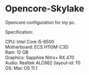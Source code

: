 # Opencore-Skylake
Opencore configuration for my pc.

Specification:

CPU: Intel Core i5-6500
<br>Motherboard: ECS H110M-C3D
<br>Ram: 12 GB
<br>Graphics: Sapphire Nitro+ RX 470
<br>Audio: Realtek ALC662 (layout-id: 11)
<br>OS: Mac OS 11.1
